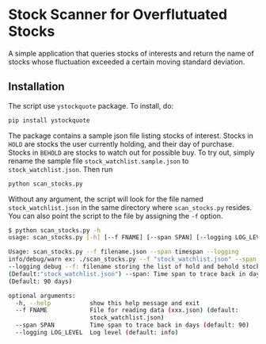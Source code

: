 # Stock Scanner for Overflutuated Stocks

A simple application that queries stocks of interests and return the name of 
stocks whose fluctuation exceeded a certain moving standard deviation. 

## Installation

The script use `ystockquote` package. To install, do:

```bash
pip install ystockquote
```

The package contains a sample json file listing stocks of interest. Stocks in
`HOLD` are stocks the user currently holding, and their day of purchase.
Stocks in `BEHOLD` are stocks to watch out for possible buy. To try out, 
simply rename the sample file `stock_watchlist.sample.json` to `stock_watchlist.json`. Then run

```bash
python scan_stocks.py
```

Without any argument, the script will look for the file named
 `stock_watchlist.json` in the same directory where `scan_stocks.py` resides.
You can also point the script to the file by assigning the `-f` option.

```bash
$ python scan_stocks.py -h
usage: scan_stocks.py [-h] [--f FNAME] [--span SPAN] [--logging LOG_LEVEL]

Usage: scan_stocks.py --f filename.json --span timespan --logging
info/debug/warn ex: ./scan_stocks.py --f "stock_watchlist.json" --span 90
--logging debug --f: filename storing the list of hold and behold stocks
(Default:"stock_watchlist.json") --span: Time span to trace back in days
(Default: 90 days)

optional arguments:
  -h, --help           show this help message and exit
  --f FNAME            File for reading data (xxx.json) (default:
                       stock_watchlist.json)
  --span SPAN          Time span to trace back in days (default: 90)
  --logging LOG_LEVEL  Log level (default: info)
```


